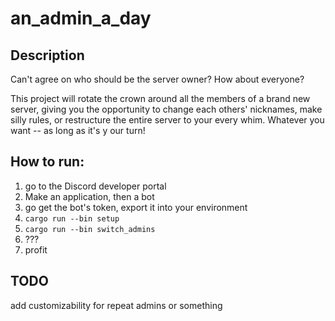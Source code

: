 # an_admin_a_day
## Description
Can't agree on who should be the server owner? How about everyone?

This project will rotate the crown around all the members of a brand new server, giving you the opportunity to change each others' nicknames, make silly rules, or restructure the entire server to your every whim. Whatever you want -- as long as it's y our turn!

## How to run:
1) go to the Discord developer portal
2) Make an application, then a bot
3) go get the bot's token, export it into your environment
4) `cargo run --bin setup`
5) `cargo run --bin switch_admins`
5) ???
6) profit

## TODO
add customizability for repeat admins or something
